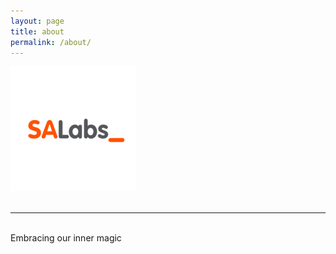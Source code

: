 ```yaml
---
layout: page
title: about
permalink: /about/
---
```


<img class="col one right" src="/img/salabssquare.png">

<br/>
<br/>
<hr/>
<br/>
<span class="contacticon center">
	<a href="mailto:{{ site.email}}"><i class="fa fa-envelope-square"></i></a>
	<a href="https://github.com/{{ site.github_username}}" target="_blank"><i class="fa fa-github-square"></i></a>
	<a href="https://www.linkedin.com/company/salabs" target="_blank"><i class="fa fa-linkedin-square"></i></a>
	<a href="https://twitter.com/{{ site.twitter_username }}" target="_blank"><i class="fa fa-twitter-square"></i></a>
</span>

<div class="col three caption">
	Embracing our inner magic
</div>

